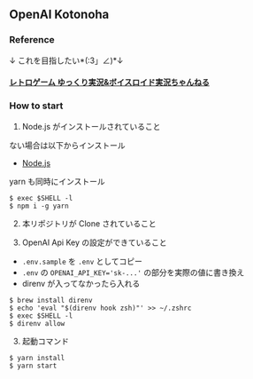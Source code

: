 ## OpenAI Kotonoha

### Reference

↓ これを目指したい*(:3」∠)*↓

#### [レトロゲーム ゆっくり実況&ボイスロイド実況ちゃんねる](https://www.youtube.com/@VOICEROID_)

### How to start

1. Node.js がインストールされていること

ない場合は以下からインストール

- [Node.js](https://nodejs.org/ja)

yarn も同時にインストール

```
$ exec $SHELL -l
$ npm i -g yarn
```

2. 本リポジトリが Clone されていること

3. OpenAI Api Key の設定ができていること

- `.env.sample` を `.env` としてコピー
- `.env` の `OPENAI_API_KEY='sk-...'` の部分を実際の値に書き換え
- direnv が入ってなかったら入れる

```
$ brew install direnv
$ echo 'eval "$(direnv hook zsh)"' >> ~/.zshrc
$ exec $SHELL -l
$ direnv allow
```

3. 起動コマンド

```
$ yarn install
$ yarn start
```

